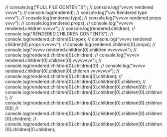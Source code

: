 // console.log("FULL FILE CONTENTS");
// console.log("vvvvv rendered vvvvv");
// console.log(rendered);
// console.log("vvv Rendered type vvvv");
// console.log(rendered.type);
// console.log("vvvvv rendered props vvvv");
// console.log(rendered.props);
// console.log("vvvvvv rendered.children vvvvv");
// console.log(rendered.children);
// console.log("RENDERED.CHILDREN CONTENTS");
// console.log(rendered.children[0].type);
// console.log("vvvvv rendered children[0].props vvvvvv");
// console.log(rendered.children[0].props);
// console.log("vvvvv rendered.children[0].children vvvvvvvv");
// console.log(rendered.children[0].children);
// console.log("vvvvv rendered.children[0].children[0] vvvvvvvv");
// console.log(rendered.children[0].children[0]);
// console.log("vvvvv rendered.children[0].children[0].children vvvvvvvv");
// console.log(rendered.children[0].children[0].children);
// console.log(rendered.children[0].children[0].children[0].children);
// console.log(rendered.children[0].children[0].children[0].children[0]);
// console.log(rendered.children[0].children[0].children[0].children[0].children);
// console.log(rendered.children[0].children[0].children[0].children[0].children[0]);
// console.log(rendered.children[0].children[0].children[0].children[0].children[0].children);
// console.log(rendered.children[0].children[0].children[0].children[0].children[0].children[0].children);
